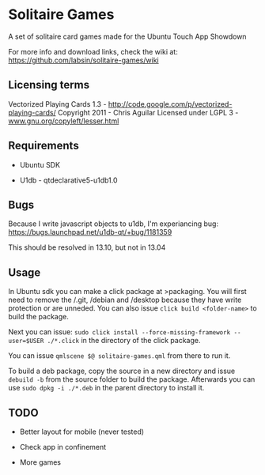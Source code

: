 # Solitaire Games

A set of solitaire card games made for the Ubuntu Touch App Showdown

For more info and download links, check the wiki at: https://github.com/labsin/solitaire-games/wiki


## Licensing terms

Vectorized Playing Cards 1.3 - http://code.google.com/p/vectorized-playing-cards/
Copyright 2011 - Chris Aguilar
Licensed under LGPL 3 - www.gnu.org/copyleft/lesser.html


## Requirements

* Ubuntu SDK

* U1db - qtdeclarative5-u1db1.0


## Bugs

Because I write javascript objects to u1db, I'm experiancing bug:
https://bugs.launchpad.net/u1db-qt/+bug/1181359

This should be resolved in 13.10, but not in 13.04


## Usage

In Ubuntu sdk you can make a click package at >packaging. You will first need to remove the
/.git, /debian and /desktop because they have write protection or are unneded.
You can also issue `click build <folder-name>` to build the package.

Next you can issue:
`sudo click install --force-missing-framework --user=$USER ./*.click`
in the directory of the click package.


You can issue `qmlscene $@ solitaire-games.qml` from there to run it.

To build a deb package, copy the source in a new directory and issue
`debuild -b` from the source folder to build the package.
Afterwards you can use `sudo dpkg -i ./*.deb` in the parent directory to install it.


## TODO

* Better layout for mobile (never tested)

* Check app in confinement

* More games

